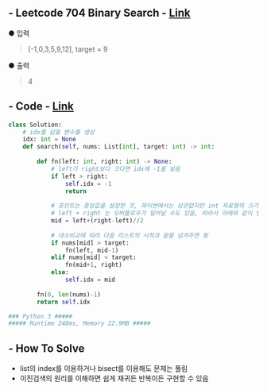 ## - Leetcode 704 Binary Search - [Link](https://leetcode.com/problems/binary-search/)
● 입력  
> [-1,0,3,5,9,12], target = 9

● 출력
> 4

## - Code - [Link](https://github.com/imtaesuu/AlgorithmPractice_with_Python/blob/main/Binary_Search/Leetcode_704/Leetcode_704.py)

```python
class Solution:
    # idx를 담을 변수를 생성
    idx: int = None
    def search(self, nums: List[int], target: int) -> int:
        
        def fn(left: int, right: int) -> None:
            # left가 right보다 크다면 idx에 -1을 넣음
            if left > right:
                self.idx = -1
                return
            
            # 포인트는 중앙값을 설정한 것, 파이썬에서는 상관없지만 int 자료형의 크기 제한이 있기 때문에
            # left + right 는 오버플로우가 일어날 수도 있음, 따라서 아래와 같이 변형해줌
            mid = left+(right-left)//2
            
            # 대소비교에 따라 다음 리스트의 시작과 끝을 넘겨주면 됨
            if nums[mid] > target:
                fn(left, mid-1)
            elif nums[mid] < target:
                fn(mid+1, right)
            else:
                self.idx = mid
        
        fn(0, len(nums)-1)
        return self.idx

### Python 3 #####
##### Runtime 248ms, Memory 22.9MB #####
```

## - **How To Solve**
- list의 index를 이용하거나 bisect를 이용해도 문제는 풀림
- 이진검색의 원리를 이해하면 쉽게 재귀든 반복이든 구현할 수 있음